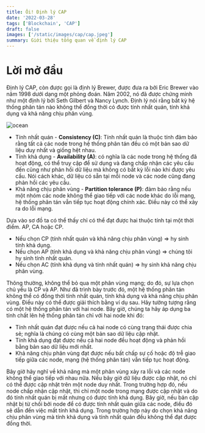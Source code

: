 ```yaml
---
title: Ôi! Định lý CAP
date: '2022-03-28'
tags: ['Blockchain', 'CAP']
draft: false
images: ['/static/images/cap/cap.jpeg']
summary: Giới thiệu tổng quan về định lý CAP
---
```


# Lời mở đầu

Định lý CAP, còn được gọi là định lý Brewer, được đưa ra bởi Eric Brewer vào năm 1998 dưới dạng một phỏng đoán. Năm 2002, nó đã được chứng minh như một định lý bởi Seth Gilbert và Nancy Lynch. Định lý nói rằng bất kỳ hệ thống phân tán nào không thể đồng thời có được tính nhất quán, tính khả dụng và khả năng chịu phân vùng.

![ocean](/static/images/cap/cap.jpeg)

- Tính nhất quán - **Consistency (C)**: Tính nhất quán là thuộc tính đảm bảo rằng tất cả các node trong hệ thống phân tán đều có một bản sao dữ liệu duy nhất và giống hệt nhau.
- Tính khả dụng - **Availability (A)**: có nghĩa là các node trong hệ thống đã hoạt động, có thể truy cập để sử dụng và đang chấp nhận các yêu cầu đến cũng như phản hồi dữ liệu mà không có bất kỳ lỗi nào khi được yêu cầu. Nói cách khác, dữ liệu có sẵn tại mỗi node và các node cũng đang phản hồi các yêu cầu.
- Khả năng chịu phân vùng - **Partition tolerance (P)**: đảm bảo rằng nếu một nhóm các node không thể giao tiếp với các node khác do lỗi mạng, hệ thống phân tán vẫn tiếp tục hoạt động chính xác. Điều này có thể xảy ra do lỗi mạng.

Dựa vào sơ đồ ta có thể thấy chỉ có thể đạt được hai thuộc tính tại một thời điểm. AP, CA hoặc CP.

- Nếu chọn CP (tính nhất quán và khả năng chịu phân vùng) => hy sinh tính khả dụng.
- Nếu chọn AP (tính khả dụng và khả năng chịu phân vùng) => chúng tôi hy sinh tính nhất quán.
- Nếu chọn AC (tính khả dụng và tính nhất quán) => hy sinh khả năng chịu phân vùng.

Thông thường, không thể bỏ qua một phân vùng mạng; do đó, sự lựa chọn chủ yếu là CP và AP. Như đã trình bày trước đó, một hệ thống phân tán không thể có đồng thời tính nhất quán, tính khả dụng và khả năng chịu phân vùng. Điều này có thể được giải thích bằng ví dụ sau. Hãy tưởng tượng rằng có một hệ thống phân tán với hai node. Bây giờ, chúng ta hãy áp dụng ba tính chất lên hệ thống phân tán chỉ với hai node khi đó:

- Tính nhất quán đạt được nếu cả hai node có cùng trạng thái được chia sẻ; nghĩa là chúng có cùng một bản sao dữ liệu cập nhật.
- Tính khả dụng đạt được nếu cả hai node đều hoạt động và phản hồi bằng bản sao dữ liệu mới nhất.
- Khả năng chịu phân vùng đạt được nếu bất chấp sự cố hoặc độ trễ giao tiếp giữa các node, mạng (hệ thống phân tán) vẫn tiếp tục hoạt động.

Bây giờ hãy nghĩ về khả năng mà một phân vùng xảy ra lỗi và các node không thể giao tiếp với nhau nữa. Nếu bây giờ dữ liệu được cập nhật, nó chỉ có thể được cập nhật trên một node duy nhất. Trong trường hợp đó, nếu node chấp nhận cập nhật, thì chỉ một node trong mạng được cập nhật và do đó tính nhất quán bị mất nhưng có được tính khả dụng. Bây giờ, nếu bản cập nhật bị từ chối bởi node để có được tính nhất quán giữa các node, điều đó sẽ dẫn đến việc mất tính khả dụng. Trong trường hợp này do chọn khả năng chịu phân vùng mà tính khả dụng và tính nhất quán đều không thể đạt được đồng thời.
